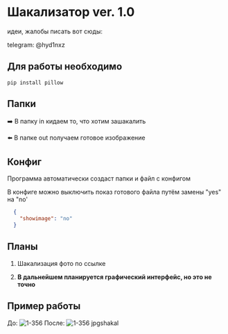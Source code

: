 # Шакализатор ver. 1.0
идеи, жалобы писать вот сюды:

telegram: @hyd1nxz

## Для работы необходимо
```
pip install pillow
```
## Папки
:arrow_right: В папку in кидаем то, что хотим зашакалить

:arrow_left: В папке out получаем готовое изображение
## Конфиг
Программа автоматически создаст папки и файл с конфигом

В конфиге можно выключить показ готового файла путём замены "yes" на "no'
```json
  {
    "showimage": "no"
  }
```
## Планы
1. Шакализация фото по ссылке

2. **В дальнейшем планируется графический интерфейс, но это не точно**
## Пример работы
До:
![1-356](https://user-images.githubusercontent.com/71257020/137526748-147e044b-f26e-4a4a-be1a-3d6dcb3e2d16.jpg)
После:
![1-356 jpgshakal](https://user-images.githubusercontent.com/71257020/137527948-8729596b-303b-40ed-9fcd-780e304ff389.jpg)

